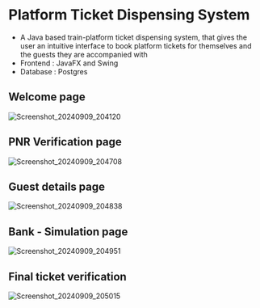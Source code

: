 # Platform Ticket Dispensing System 
- A Java based train-platform ticket dispensing system, that gives the user an intuitive interface to book platform tickets for themselves and the guests they are accompanied with
- Frontend : JavaFX and Swing
- Database : Postgres

## Welcome page
![Screenshot_20240909_204120](https://github.com/user-attachments/assets/84d4566b-b499-469c-b627-491693920266)

## PNR Verification page 
![Screenshot_20240909_204708](https://github.com/user-attachments/assets/6f51fe81-30ca-4aa2-a5bf-37919a295416)

## Guest details page
![Screenshot_20240909_204838](https://github.com/user-attachments/assets/86ad26db-64f9-4a30-9a21-c78824665154)

## Bank - Simulation page

![Screenshot_20240909_204951](https://github.com/user-attachments/assets/04244825-65ec-400c-bf6e-b1c918c184bd)

## Final ticket verification
![Screenshot_20240909_205015](https://github.com/user-attachments/assets/bc4928b1-b8e0-442b-a537-fbbfdac509f1)





